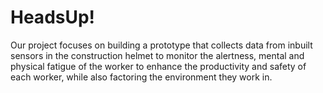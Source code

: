 # HeadsUp!

Our project focuses on building a prototype that collects data from inbuilt sensors in the construction helmet to monitor the alertness, mental and physical fatigue of the worker to enhance the productivity and safety of each worker, while also factoring the environment they work in.
